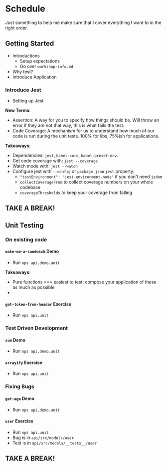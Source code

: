 # Schedule

Just something to help me make sure that I cover everything I want to in the right order.

## Getting Started

- Introductions
  - Setup expectations
  - Go over `workshop-info.md`
- Why test?
- Introduce Application

### Introduce Jest

- Setting up Jest

**New Terms**:

- Assertion: A way for you to specify how things should be. Will throw an error if they are not that way, this is what fails the test.
- Code Coverage: A mechanism for us to understand how much of our code is run during the unit tests. 100% for libs, 75%ish for applications.

**Takeaways**:

- Dependencies: `jest`, `babel-core`, `babel-preset-env`.
- Get code coverage with: `jest --coverage`
- Watch mode with: `jest --watch`
- Configure jest with `--config` or `package.json` `jest` property:
  - `"testEnvironment": "jest-environment-node"` if you don't need `jsdom`
  - `collectCoverageFrom` to collect coverage numbers on your whole codebase
  - `coverageThresholds` to keep your coverage from falling

## TAKE A BREAK!

## Unit Testing

### On existing code

#### `make-me-a-sandwich` Demo

- Run `nps api.demo.unit`

**Takeaways**:
  - Pure functions === easiest to test: compose your application of these as much as possible
  - 

#### `get-token-from-header` Exercise

- Run `nps api.unit`

### Test Driven Development

#### `sum` Demo

- Run `nps api.demo.unit`

#### `arrayify` Exercise

- Run `nps api.unit`

### Fixing Bugs

#### `get-age` Demo

- Run `nps api.demo.unit`

#### `user` Exercise

- Run `nps api.unit`
- Bug is in `api/src/models/user`
- Test is in `api/src/models/__tests__/user`

## TAKE A BREAK!
